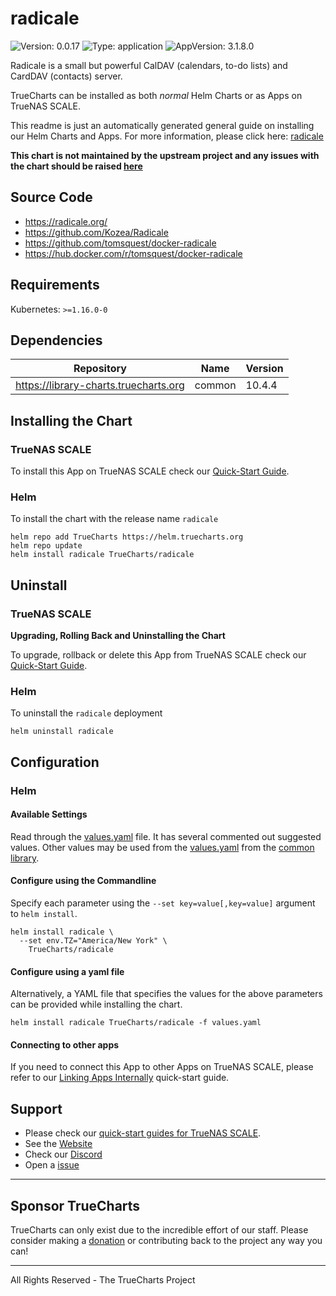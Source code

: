 # radicale

![Version: 0.0.17](https://img.shields.io/badge/Version-0.0.17-informational?style=flat-square) ![Type: application](https://img.shields.io/badge/Type-application-informational?style=flat-square) ![AppVersion: 3.1.8.0](https://img.shields.io/badge/AppVersion-3.1.8.0-informational?style=flat-square)

Radicale is a small but powerful CalDAV (calendars, to-do lists) and CardDAV (contacts) server.

TrueCharts can be installed as both *normal* Helm Charts or as Apps on TrueNAS SCALE.

This readme is just an automatically generated general guide on installing our Helm Charts and Apps.
For more information, please click here: [radicale](https://truecharts.org/charts/stable/radicale)

**This chart is not maintained by the upstream project and any issues with the chart should be raised [here](https://github.com/truecharts/apps/issues/new/choose)**

## Source Code

* <https://radicale.org/>
* <https://github.com/Kozea/Radicale>
* <https://github.com/tomsquest/docker-radicale>
* <https://hub.docker.com/r/tomsquest/docker-radicale>

## Requirements

Kubernetes: `>=1.16.0-0`

## Dependencies

| Repository | Name | Version |
|------------|------|---------|
| https://library-charts.truecharts.org | common | 10.4.4 |

## Installing the Chart

### TrueNAS SCALE

To install this App on TrueNAS SCALE check our [Quick-Start Guide](https://truecharts.org/manual/Quick-Start%20Guides/02-Installing-an-App/).

### Helm

To install the chart with the release name `radicale`

```console
helm repo add TrueCharts https://helm.truecharts.org
helm repo update
helm install radicale TrueCharts/radicale
```

## Uninstall

### TrueNAS SCALE

**Upgrading, Rolling Back and Uninstalling the Chart**

To upgrade, rollback or delete this App from TrueNAS SCALE check our [Quick-Start Guide](https://truecharts.org/manual/Quick-Start%20Guides/04-Upgrade-rollback-delete-an-App/).

### Helm

To uninstall the `radicale` deployment

```console
helm uninstall radicale
```

## Configuration

### Helm

#### Available Settings

Read through the [values.yaml](./values.yaml) file. It has several commented out suggested values.
Other values may be used from the [values.yaml](https://github.com/truecharts/library-charts/tree/main/charts/stable/common/values.yaml) from the [common library](https://github.com/k8s-at-home/library-charts/tree/main/charts/stable/common).

#### Configure using the Commandline

Specify each parameter using the `--set key=value[,key=value]` argument to `helm install`.

```console
helm install radicale \
  --set env.TZ="America/New York" \
    TrueCharts/radicale
```

#### Configure using a yaml file

Alternatively, a YAML file that specifies the values for the above parameters can be provided while installing the chart.

```console
helm install radicale TrueCharts/radicale -f values.yaml
```

#### Connecting to other apps

If you need to connect this App to other Apps on TrueNAS SCALE, please refer to our [Linking Apps Internally](https://truecharts.org/manual/Quick-Start%20Guides/06-linking-apps/) quick-start guide.

## Support

- Please check our [quick-start guides for TrueNAS SCALE](https://truecharts.org/docs/manual/SCALE%20Apps/Quick-Start%20Guides/Important-MUST-READ).
- See the [Website](https://truecharts.org)
- Check our [Discord](https://discord.gg/tVsPTHWTtr)
- Open a [issue](https://github.com/truecharts/apps/issues/new/choose)

---

## Sponsor TrueCharts

TrueCharts can only exist due to the incredible effort of our staff.
Please consider making a [donation](https://truecharts.org/docs/about/sponsor) or contributing back to the project any way you can!

---

All Rights Reserved - The TrueCharts Project
